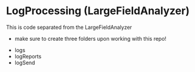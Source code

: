 # LogProcessing (LargeFieldAnalyzer)

This is code separated from the LargeFieldAnalyzer

+ make sure to create three folders upon working with this repo! 

- logs
- logReports
- logSend
